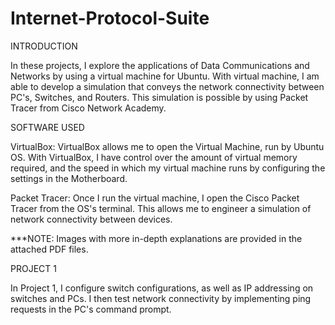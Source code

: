 # Internet-Protocol-Suite

INTRODUCTION

In these projects, I explore the applications of Data Communications and Networks by using a virtual machine for Ubuntu. With virtual machine, I am able to develop a simulation that conveys the network connectivity between PC's, Switches, and Routers. This simulation is possible by using Packet Tracer from Cisco Network Academy. 

SOFTWARE USED

VirtualBox: VirtualBox allows me to open the Virtual Machine, run by Ubuntu OS. With VirtualBox, I have control over the amount of virtual memory required, and the speed in which my virtual machine runs by configuring the settings in the Motherboard. 

Packet Tracer: Once I run the virtual machine, I open the Cisco Packet Tracer from the OS's terminal. This allows me to engineer a simulation of network connectivity between devices.  

***NOTE: Images with more in-depth explanations are provided in the attached PDF files.

PROJECT 1

In Project 1, I configure switch configurations, as well as IP addressing on switches and PCs. I then test network connectivity by implementing ping requests in the PC's command prompt. 
